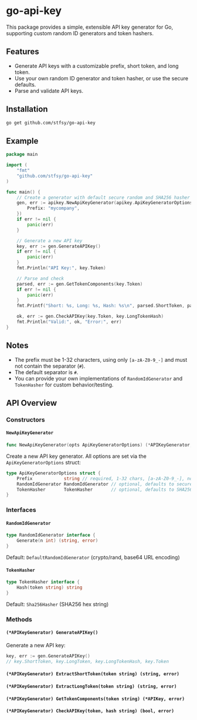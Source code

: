 # go-api-key

This package provides a simple, extensible API key generator for Go, supporting custom random ID generators and token hashers.

## Features

- Generate API keys with a customizable prefix, short token, and long token.
- Use your own random ID generator and token hasher, or use the secure defaults.
- Parse and validate API keys.

## Installation

```sh
go get github.com/stfsy/go-api-key
```

## Example

```go
package main

import (
	"fmt"
	"github.com/stfsy/go-api-key"
)

func main() {
	// Create a generator with default secure random and SHA256 hasher
	gen, err := apikey.NewApiKeyGenerator(apikey.ApiKeyGeneratorOptions{
		Prefix: "mycompany",
	})
	if err != nil {
		panic(err)
	}

	// Generate a new API key
	key, err := gen.GenerateAPIKey()
	if err != nil {
		panic(err)
	}
	fmt.Println("API Key:", key.Token)

	// Parse and check
	parsed, err := gen.GetTokenComponents(key.Token)
	if err != nil {
		panic(err)
	}
	fmt.Printf("Short: %s, Long: %s, Hash: %s\n", parsed.ShortToken, parsed.LongToken, parsed.LongTokenHash)

	ok, err := gen.CheckAPIKey(key.Token, key.LongTokenHash)
	fmt.Println("Valid:", ok, "Error:", err)
}
```

## Notes

- The prefix must be 1-32 characters, using only `[a-zA-Z0-9_-]` and must not contain the separator (`#`).
- The default separator is `#`.
- You can provide your own implementations of `RandomIdGenerator` and `TokenHasher` for custom behavior/testing.

## API Overview

### Constructors

#### `NewApiKeyGenerator`

```go
func NewApiKeyGenerator(opts ApiKeyGeneratorOptions) (*APIKeyGenerator, error)
```

Create a new API key generator. All options are set via the `ApiKeyGeneratorOptions` struct:

```go
type ApiKeyGeneratorOptions struct {
	Prefix            string // required, 1-32 chars, [a-zA-Z0-9_-], no separator
	RandomIdGenerator RandomIdGenerator // optional, defaults to secure random
	TokenHasher       TokenHasher       // optional, defaults to SHA256
}
```

### Interfaces

#### `RandomIdGenerator`

```go
type RandomIdGenerator interface {
	Generate(n int) (string, error)
}
```
Default: `DefaultRandomIdGenerator` (crypto/rand, base64 URL encoding)

#### `TokenHasher`

```go
type TokenHasher interface {
	Hash(token string) string
}
```
Default: `Sha256Hasher` (SHA256 hex string)

### Methods

#### `(*APIKeyGenerator) GenerateAPIKey()`

Generate a new API key:

```go
key, err := gen.GenerateAPIKey()
// key.ShortToken, key.LongToken, key.LongTokenHash, key.Token
```

#### `(*APIKeyGenerator) ExtractShortToken(token string) (string, error)`
#### `(*APIKeyGenerator) ExtractLongToken(token string) (string, error)`
#### `(*APIKeyGenerator) GetTokenComponents(token string) (*APIKey, error)`
#### `(*APIKeyGenerator) CheckAPIKey(token, hash string) (bool, error)`
